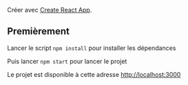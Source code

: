 Créer avec [Create React App](https://github.com/facebook/create-react-app).

## Premièrement

Lancer le script `npm install` pour installer les dépendances

Puis lancer `npm start` pour lancer le projet

Le projet est disponible à cette adresse [http://localhost:3000](http://localhost:3000)